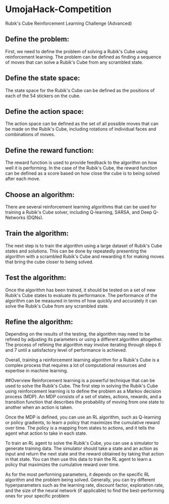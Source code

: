 # UmojaHack-Competition
Rubik's Cube Reinforcement Learning Challenge (Advanced)



## Define the problem:
First, we need to define the problem of solving a Rubik's Cube using reinforcement learning. The problem can be defined as finding a sequence of moves that can solve a Rubik's Cube from any scrambled state.

## Define the state space:
The state space for the Rubik's Cube can be defined as the positions of each of the 54 stickers on the cube.

## Define the action space:
The action space can be defined as the set of all possible moves that can be made on the Rubik's Cube, including rotations of individual faces and combinations of moves.

## Define the reward function:
The reward function is used to provide feedback to the algorithm on how well it is performing. In the case of the Rubik's Cube, the reward function can be defined as a score based on how close the cube is to being solved after each move.

## Choose an algorithm:
There are several reinforcement learning algorithms that can be used for training a Rubik's Cube solver, including Q-learning, SARSA, and Deep Q-Networks (DQNs).

## Train the algorithm:
The next step is to train the algorithm using a large dataset of Rubik's Cube states and solutions. This can be done by repeatedly presenting the algorithm with a scrambled Rubik's Cube and rewarding it for making moves that bring the cube closer to being solved.

## Test the algorithm:
Once the algorithm has been trained, it should be tested on a set of new Rubik's Cube states to evaluate its performance. The performance of the algorithm can be measured in terms of how quickly and accurately it can solve the Rubik's Cube from any scrambled state.

## Refine the algorithm:
Depending on the results of the testing, the algorithm may need to be refined by adjusting its parameters or using a different algorithm altogether. The process of refining the algorithm may involve iterating through steps 6 and 7 until a satisfactory level of performance is achieved.

Overall, training a reinforcement learning algorithm for a Rubik's Cube is a complex process that requires a lot of computational resources and expertise in machine learning.


##Overview
Reinforcement learning is a powerful technique that can be used to solve the Rubik's Cube. The first step in solving the Rubik's Cube using reinforcement learning is to define the problem as a Markov decision process (MDP). An MDP consists of a set of states, actions, rewards, and a transition function that describes the probability of moving from one state to another when an action is taken.

Once the MDP is defined, you can use an RL algorithm, such as Q-learning or policy gradients, to learn a policy that maximizes the cumulative reward over time. The policy is a mapping from states to actions, and it tells the agent what action to take in each state.

To train an RL agent to solve the Rubik's Cube, you can use a simulator to generate training data. The simulator should take a state and an action as input and return the next state and the reward obtained by taking that action in that state. You can then use this data to train the RL agent to learn a policy that maximizes the cumulative reward over time.

As for the most performing parameters, it depends on the specific RL algorithm and the problem being solved. Generally, you can try different hyperparameters such as the learning rate, discount factor, exploration rate, and the size of the neural network (if applicable) to find the best-performing ones for your specific problem
